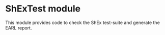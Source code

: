 # ShExTest module

This module provides code to check the ShEx test-suite and generate the EARL report.